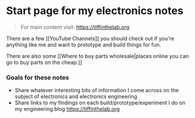 # Start page for my electronics notes 

> For main content visit:
> https://tiffinthelab.org

There are a few [[YouTube Channels]] you should check out if you're anything like me and want to prototype and build things for fun.

There are also some [[Where to buy parts wholesale|places online you can go to buy parts on the cheap.]]

### Goals for these notes

- Share whatever interesting bits of information I come across on the subject of electronics and electronics engineering
- Share links to my findings on each build/prototype/experiment I do on my engineering blog https://tiffinthelab.org
